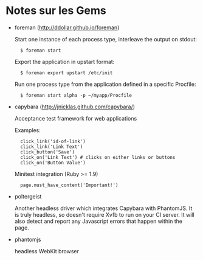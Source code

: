 

# Notes sur les Gems

* foreman (http://ddollar.github.io/foreman)

	Start one instance of each process type, interleave the output on stdout:

		$ foreman start

	Export the application in upstart format:
	
		$ foreman export upstart /etc/init

	Run one process type from the application defined in a specific Procfile:

		$ foreman start alpha -p ~/myapp/Procfile


* capybara (http://jnicklas.github.com/capybara/)

	Acceptance test framework for web applications

	Examples:

		click_link('id-of-link')
		click_link('Link Text')
		click_button('Save')
		click_on('Link Text') # clicks on either links or buttons
		click_on('Button Value')

	Minitest integration (Ruby >= 1.9)

		page.must_have_content('Important!')

* poltergeist

	Another headless driver which integrates Capybara with
    PhantomJS. It is truly headless, so doesn't require Xvfb to run on
    your CI server. It will also detect and report any Javascript
    errors that happen within the page.

* phantomjs

   headless WebKit browser




